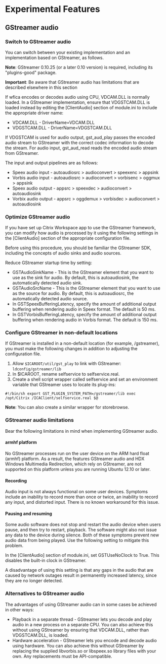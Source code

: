 # Experimental Features
  
## GStreamer audio
  
### Switch to GStreamer audio  

You can switch between your existing implementation and an implementation based on GStreamer, as follows.  

**Note**: GStreamer 0.10.25 (or a later 0.10 version) is required, including its "plugins-good" package.
  
**Important**: Be aware that GStreamer audio has limitations that are described elsewhere in this section

If wfica encodes or decodes audio using CPU, VDCAM.DLL is normally loaded. In a GStreamer implementation, ensure that VDGSTCAM.DLL is loaded instead by editing the [ClientAudio] section of module.ini to include the appropriate driver name:  

* VDCAM.DLL - DriverName=VDCAM.DLL  
* VDGSTCAM.DLL - DriverName=VDGSTCAM.DLL  

If VDGSTCAM is used for audio output, gst\_aud\_play passes the encoded audio stream to GStreamer with the correct codec information to decode the stream. For audio input, gst\_aud\_read reads the encoded audio stream from GStreamer.  

The input and output pipelines are as follows:  

* Speex audio input - autoaudiosrc > audioconvert > speexenc > appsink  
* Vorbis audio input - autoaudiosrc > audioconvert > vorbisenc > oggmux > appsink  
* Speex audio output - appsrc > speexdec > audioconvert > autoaudiosink  
* Vorbix audio output - appsrc > oggdemux > vorbisdec > audioconvert > autoaudiosink

### Optimize GStreamer audio 
 
If you have set up Citrix Workspace app to use the GStreamer framework, you can modify how audio is processed by it using the following settings in the [ClientAudio] section of the appropriate configuration file.  

Before using this procedure, you should be familiar the GStreamer SDK, including the concepts of audio sinks and audio sources.
  
Reduce GStreamer startup time by setting:  

* GSTAudioSinkName - This is the GStreamer element that you want to use as the sink for audio. By default, this is autoaudiosink, the automatically detected audio sink.  
* GSTAudioSrcName - This is the GStreamer element that you want to use as the source for audio. By default, this is autoaudiosrc, the automatically detected audio source.  
* In GSTSpeexBufferingLatency, specify the amount of additional output buffering when rendering audio in Speex format. The default is 50 ms.  
* In GSTVorbisBufferingLatency, specify the amount of additional output buffering when rendering audio in Vorbis format. The default is 150 ms. 

### Configure GStreamer in non-default locations
  
If GStreamer is installed in a non-default location (for example, /gstreamer), you must make the following changes in addition to adjusting the configuration file.  

1.	Allow `$ICAROOT/util/gst_play` to link with GStreamer: `ldconfig/gstreamer/lib`
2. In $ICAROOT, rename selfservice to selfservice.real.  
2.	Create a shell script wrapper called selfservice and set an environment variable that GStreamer uses to locate its plug-ins:

```
#!/bin/sh export GST_PLUGIN_SYSTEM_PATH=/gstreamer/lib exec 
/opt/Citrix /ICAClient/selfservice.real $@  
```

**Note**: You can also create a similar wrapper for storebrowse. 
 
### GStreamer audio limitations 
 
Bear the following limitations in mind when implementing GStreamer audio.  

#### armhf platform  

No GStreamer processes run on the user device on the ARM hard float (armhf) platform. As a result, the features GStreamer audio and HDX Windows Multimedia Redirection, which rely on GStreamer, are not supported on this platform unless you are running Ubuntu 12.10 or later. 

#### Recording 
 
Audio input is not always functional on some user devices. Symptoms include an inability to record more than once or twice, an inability to record any input, and distorted input. There is no known workaround for this issue.  

#### Pausing and resuming 
 
Some audio software does not stop and restart the audio device when users pause, and then try to restart, playback. The software might also not issue any data to the device during silence. Both of these symptoms prevent new audio data from being played. Use the following setting to mitigate this problem.
  
In the [ClientAudio] section of module.ini, set GSTUseNoClock to True. This disables the built-in clock in GStreamer. 
 
A disadvantage of using this setting is that any gaps in the audio that are caused by network outages result in permanently increased latency, since they are no longer detected.  

### Alternatives to GStreamer audio  
The advantages of using GStreamer audio can in some cases be achieved in other ways:  

* Playback in a separate thread - GStreamer lets you decode and play audio in a new process on a separate CPU. You can also achieve this without using GStreamer by ensuring that VDCAM.DLL, rather than VDGSTCAM.DLL, is loaded.  
* Hardware acceleration - GStreamer lets you encode and decode audio using hardware. You can also achieve this without GStreamer by replacing the supplied libvorbis.so or libspeex.so library files with your own. Any replacements must be API-compatible. 

 
  
  
 
 
 

 
